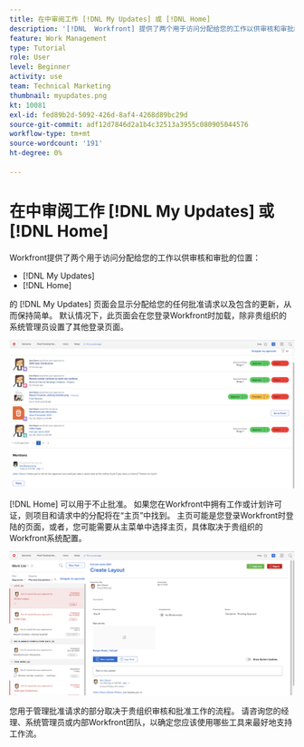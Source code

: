 ```yaml
---
title: 在中审阅工作 [!DNL My Updates] 或 [!DNL Home]
description: '[!DNL  Workfront] 提供了两个用于访问分配给您的工作以供审核和审批的位置 —  [!DNL My Updates] 和 [!DNL Home] '
feature: Work Management
type: Tutorial
role: User
level: Beginner
activity: use
team: Technical Marketing
thumbnail: myupdates.png
kt: 10081
exl-id: fed89b2d-5092-426d-8af4-4268d89bc29d
source-git-commit: adf12d7846d2a1b4c32513a3955c080905044576
workflow-type: tm+mt
source-wordcount: '191'
ht-degree: 0%

---
```


# 在中审阅工作 [!DNL My Updates] 或 [!DNL Home]

Workfront提供了两个用于访问分配给您的工作以供审核和审批的位置：

* [!DNL My Updates]
* [!DNL Home]

的 [!DNL My Updates] 页面会显示分配给您的任何批准请求以及包含的更新，从而保持简单。 默认情况下，此页面会在您登录Workfront时加载，除非贵组织的系统管理员设置了其他登录页面。

![图像 [!DNL My Updates] 页面](assets/my-updates-overview.png)

[!DNL Home] 可以用于不止批准。 如果您在Workfront中拥有工作或计划许可证，则项目和请求中的分配将在“主页”中找到。 主页可能是您登录Workfront时登陆的页面，或者，您可能需要从主菜单中选择主页，具体取决于贵组织的Workfront系统配置。

![图像 [!DNL Home] 页面](assets/home-overview.png)

您用于管理批准请求的部分取决于贵组织审核和批准工作的流程。 请咨询您的经理、系统管理员或内部Workfront团队，以确定您应该使用哪些工具来最好地支持工作流。
